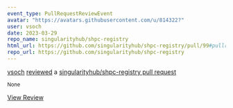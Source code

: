 ```yaml
---
event_type: PullRequestReviewEvent
avatar: "https://avatars.githubusercontent.com/u/814322?"
user: vsoch
date: 2023-03-29
repo_name: singularityhub/shpc-registry
html_url: https://github.com/singularityhub/shpc-registry/pull/99#pullrequestreview-1362287155
repo_url: https://github.com/singularityhub/shpc-registry
---
```


<a href='https://github.com/vsoch' target='_blank'>vsoch</a> <a href='https://github.com/singularityhub/shpc-registry/pull/99#pullrequestreview-1362287155' target='_blank'>reviewed</a> a <a href='https://github.com/singularityhub/shpc-registry/pull/99' target='_blank'>singularityhub/shpc-registry pull request</a>

<small>None</small>

<a href='https://github.com/singularityhub/shpc-registry/pull/99#pullrequestreview-1362287155' target='_blank'>View Review</a>